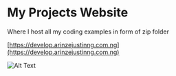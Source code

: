 # My Projects Website 
Where I host all my coding examples in form of zip folder

[https://develop.arinzejustinng.com.ng](https://develop.arinzejustinng.com.ng)

![Alt Text](https://develop.arinzejustinng.com.ng/github/mobile%20(2).gif)

